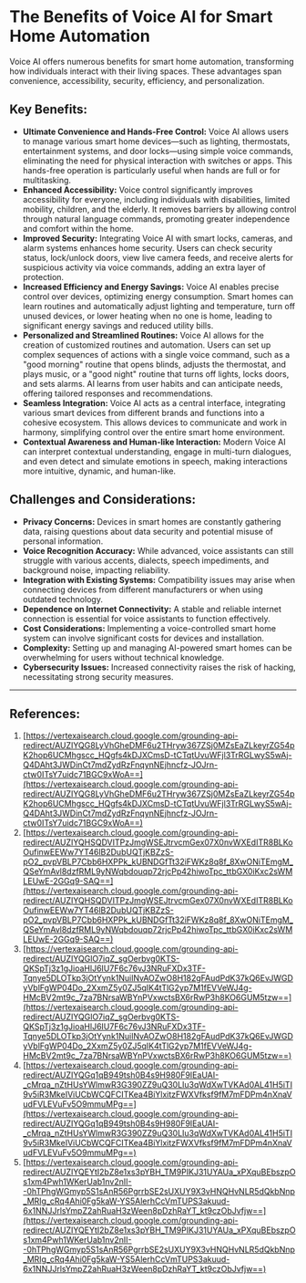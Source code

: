 # The Benefits of Voice AI for Smart Home Automation

Voice AI offers numerous benefits for smart home automation, transforming how individuals interact with their living spaces. These advantages span convenience, accessibility, security, efficiency, and personalization.

## Key Benefits:

*   **Ultimate Convenience and Hands-Free Control:** Voice AI allows users to manage various smart home devices—such as lighting, thermostats, entertainment systems, and door locks—using simple voice commands, eliminating the need for physical interaction with switches or apps. This hands-free operation is particularly useful when hands are full or for multitasking.
*   **Enhanced Accessibility:** Voice control significantly improves accessibility for everyone, including individuals with disabilities, limited mobility, children, and the elderly. It removes barriers by allowing control through natural language commands, promoting greater independence and comfort within the home.
*   **Improved Security:** Integrating Voice AI with smart locks, cameras, and alarm systems enhances home security. Users can check security status, lock/unlock doors, view live camera feeds, and receive alerts for suspicious activity via voice commands, adding an extra layer of protection.
*   **Increased Efficiency and Energy Savings:** Voice AI enables precise control over devices, optimizing energy consumption. Smart homes can learn routines and automatically adjust lighting and temperature, turn off unused devices, or lower heating when no one is home, leading to significant energy savings and reduced utility bills.
*   **Personalized and Streamlined Routines:** Voice AI allows for the creation of customized routines and automation. Users can set up complex sequences of actions with a single voice command, such as a "good morning" routine that opens blinds, adjusts the thermostat, and plays music, or a "good night" routine that turns off lights, locks doors, and sets alarms. AI learns from user habits and can anticipate needs, offering tailored responses and recommendations.
*   **Seamless Integration:** Voice AI acts as a central interface, integrating various smart devices from different brands and functions into a cohesive ecosystem. This allows devices to communicate and work in harmony, simplifying control over the entire smart home environment.
*   **Contextual Awareness and Human-like Interaction:** Modern Voice AI can interpret contextual understanding, engage in multi-turn dialogues, and even detect and simulate emotions in speech, making interactions more intuitive, dynamic, and human-like.

## Challenges and Considerations:

*   **Privacy Concerns:** Devices in smart homes are constantly gathering data, raising questions about data security and potential misuse of personal information.
*   **Voice Recognition Accuracy:** While advanced, voice assistants can still struggle with various accents, dialects, speech impediments, and background noise, impacting reliability.
*   **Integration with Existing Systems:** Compatibility issues may arise when connecting devices from different manufacturers or when using outdated technology.
*   **Dependence on Internet Connectivity:** A stable and reliable internet connection is essential for voice assistants to function effectively.
*   **Cost Considerations:** Implementing a voice-controlled smart home system can involve significant costs for devices and installation.
*   **Complexity:** Setting up and managing AI-powered smart homes can be overwhelming for users without technical knowledge.
*   **Cybersecurity Issues:** Increased connectivity raises the risk of hacking, necessitating strong security measures.

---
## References:

1.  [https://vertexaisearch.cloud.google.com/grounding-api-redirect/AUZIYQG8LyVhGheDMF6u2THryw367ZSj0MZsEaZLkeyrZG54pK2hop6UCMhgscc_HQgfs4kDJXCmsD-tCTqtUvuWFjl3TrRGLwyS5wAj-Q4DAht3JWDinCt7mdZydRzFnqynNEjhncfz-JOJrn-ctw0ITsY7uidc71BGC9xWoA==](https://vertexaisearch.cloud.google.com/grounding-api-redirect/AUZIYQG8LyVhGheDMF6u2THryw367ZSj0MZsEaZLkeyrZG54pK2hop6UCMhgscc_HQgfs4kDJXCmsD-tCTqtUvuWFjl3TrRGLwyS5wAj-Q4DAht3JWDinCt7mdZydRzFnqynNEjhncfz-JOJrn-ctw0ITsY7uidc71BGC9xWoA==)
2.  [https://vertexaisearch.cloud.google.com/grounding-api-redirect/AUZIYQHSQDVITPzJmgWSEJtrvcmGex07X0nvWXEdITR8BLKoOufinwEEWw7YT46lB2DubUQTjKBZzS-pO2_pvpVBLP7Cbb6HXPPk_kUBNDGfTt32iFWKz8q8f_8XwONiTEmgM_QSeYmAvl8dzfRML9yNWqbdouqp72rjcPp42hiwoTpc_ttbGX0iKxc2sWMLEUwE-2GGq9-SAQ==](https://vertexaisearch.cloud.google.com/grounding-api-redirect/AUZIYQHSQDVITPzJmgWSEJtrvcmGex07X0nvWXEdITR8BLKoOufinwEEWw7YT46lB2DubUQTjKBZzS-pO2_pvpVBLP7Cbb6HXPPk_kUBNDGfTt32iFWKz8q8f_8XwONiTEmgM_QSeYmAvl8dzfRML9yNWqbdouqp72rjcPp42hiwoTpc_ttbGX0iKxc2sWMLEUwE-2GGq9-SAQ==)
3.  [https://vertexaisearch.cloud.google.com/grounding-api-redirect/AUZIYQGlO7iqZ_sgOerbvg0KTS-QKSpTj3z1gJioaHlJ6IU7F6c76vJ3NRuFXDx3TF-Tqnye5DLOTkp3jOtYynk1NuilNvAOZwO8H182gFAudPdK37kQ6EvJWGDyVblFgWP04Do_2XxmZ5y0ZJ5qIK4tTlG2yp7M1fEVVeWJ4g-HMcBV2mt9c_7za7BNrsaWBYnPVxwctsBX6rRwP3h8KO6GUM5tzw==](https://vertexaisearch.cloud.google.com/grounding-api-redirect/AUZIYQGlO7iqZ_sgOerbvg0KTS-QKSpTj3z1gJioaHlJ6IU7F6c76vJ3NRuFXDx3TF-Tqnye5DLOTkp3jOtYynk1NuilNvAOZwO8H182gFAudPdK37kQ6EvJWGDyVblFgWP04Do_2XxmZ5y0ZJ5qIK4tTlG2yp7M1fEVVeWJ4g-HMcBV2mt9c_7za7BNrsaWBYnPVxwctsBX6rRwP3h8KO6GUM5tzw==)
4.  [https://vertexaisearch.cloud.google.com/grounding-api-redirect/AUZIYQGq1qB949tsh0B4s9H980F9IEaUAI-_cMrqa_nZtHUsYWlmwR3G390ZZ9uQ30LIu3qWdXwTVKAd0AL41H5iTI9v5iR3MkeIViUCbWCQFCITKea4BiYlxitzFWXVfksf9fM7mFDPm4nXnaVudFVLEVuFv5O9mmuMPg==](https://vertexaisearch.cloud.google.com/grounding-api-redirect/AUZIYQGq1qB949tsh0B4s9H980F9IEaUAI-_cMrqa_nZtHUsYWlmwR3G390ZZ9uQ30LIu3qWdXwTVKAd0AL41H5iTI9v5iR3MkeIViUCbWCQFCITKea4BiYlxitzFWXVfksf9fM7mFDPm4nXnaVudFVLEVuFv5O9mmuMPg==)
5.  [https://vertexaisearch.cloud.google.com/grounding-api-redirect/AUZIYQEYtI2bZ8e1xs3pYBH_TM9PIKJ31UYAUa_xPXquBEbszpOs1xm4Pwh1WKerUab1nv2nII--0hTPhgWGmyp5S1sAnR56PgrrbSE2sUXUY9X3vHNQHvNLR5dQkbNnp_MRIg_cRq4Ahi0Fg5kaW-YS5AlerhCcVmTUPS3akuud-6x1NNJJrlsYmpZ2ahRuaH3zWeen8pDzhRaYT_kt9czObJvfjw==](https://vertexaisearch.cloud.google.com/grounding-api-redirect/AUZIYQEYtI2bZ8e1xs3pYBH_TM9PIKJ31UYAUa_xPXquBEbszpOs1xm4Pwh1WKerUab1nv2nII--0hTPhgWGmyp5S1sAnR56PgrrbSE2sUXUY9X3vHNQHvNLR5dQkbNnp_MRIg_cRq4Ahi0Fg5kaW-YS5AlerhCcVmTUPS3akuud-6x1NNJJrlsYmpZ2ahRuaH3zWeen8pDzhRaYT_kt9czObJvfjw==)